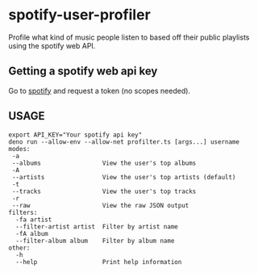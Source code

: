 # spotify-user-profiler
 Profile what kind of music people listen to based off their public playlists
 using the spotify web API.

## Getting a spotify web api key
Go to [spotify](https://developer.spotify.com/console/get-current-user/) and
request a token (no scopes needed).

## USAGE
```
export API_KEY="Your spotify api key"
deno run --allow-env --allow-net profilter.ts [args...] username
modes:
 -a
 --albums                 View the user's top albums
 -A
 --artists                View the user's top artists (default)
 -t
 --tracks                 View the user's top tracks
 -r
 --raw                    View the raw JSON output
filters:
  -fa artist
  --filter-artist artist  Filter by artist name
  -fA album
  --filter-album album    Filter by album name
other:
  -h
  --help                  Print help information
```
